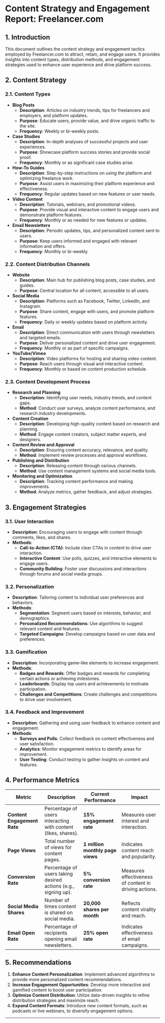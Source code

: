 # **Content Strategy and Engagement Report: Freelancer.com**

## **1. Introduction**
This document outlines the content strategy and engagement tactics employed by Freelancer.com to attract, retain, and engage users. It provides insights into content types, distribution methods, and engagement strategies used to enhance user experience and drive platform success.

## **2. Content Strategy**

### **2.1. Content Types**
- **Blog Posts**
  - **Description**: Articles on industry trends, tips for freelancers and employers, and platform updates.
  - **Purpose**: Educate users, provide value, and drive organic traffic to the site.
  - **Frequency**: Weekly or bi-weekly posts.
- **Case Studies**
  - **Description**: In-depth analyses of successful projects and user experiences.
  - **Purpose**: Showcase platform success stories and provide social proof.
  - **Frequency**: Monthly or as significant case studies arise.
- **How-To Guides**
  - **Description**: Step-by-step instructions on using the platform and optimizing freelance work.
  - **Purpose**: Assist users in maximizing their platform experience and effectiveness.
  - **Frequency**: Regular updates based on new features or user needs.
- **Video Content**
  - **Description**: Tutorials, webinars, and promotional videos.
  - **Purpose**: Provide visual and interactive content to engage users and demonstrate platform features.
  - **Frequency**: Monthly or as needed for new features or updates.
- **Email Newsletters**
  - **Description**: Periodic updates, tips, and personalized content sent to users.
  - **Purpose**: Keep users informed and engaged with relevant information and offers.
  - **Frequency**: Monthly or bi-weekly.

### **2.2. Content Distribution Channels**
- **Website**
  - **Description**: Main hub for publishing blog posts, case studies, and guides.
  - **Purpose**: Central location for all content, accessible to all users.
- **Social Media**
  - **Description**: Platforms such as Facebook, Twitter, LinkedIn, and Instagram.
  - **Purpose**: Share content, engage with users, and promote platform features.
  - **Frequency**: Daily or weekly updates based on platform activity.
- **Email**
  - **Description**: Direct communication with users through newsletters and targeted emails.
  - **Purpose**: Deliver personalized content and drive user engagement.
  - **Frequency**: Monthly or as part of specific campaigns.
- **YouTube/Vimeo**
  - **Description**: Video platforms for hosting and sharing video content.
  - **Purpose**: Reach users through visual and interactive content.
  - **Frequency**: Monthly or based on content production schedule.

### **2.3. Content Development Process**
- **Research and Planning**
  - **Description**: Identifying user needs, industry trends, and content gaps.
  - **Method**: Conduct user surveys, analyze content performance, and research industry developments.
- **Content Creation**
  - **Description**: Developing high-quality content based on research and planning.
  - **Method**: Engage content creators, subject matter experts, and designers.
- **Content Review and Approval**
  - **Description**: Ensuring content accuracy, relevance, and quality.
  - **Method**: Implement review processes and approval workflows.
- **Publishing and Distribution**
  - **Description**: Releasing content through various channels.
  - **Method**: Use content management systems and social media tools.
- **Monitoring and Optimization**
  - **Description**: Tracking content performance and making improvements.
  - **Method**: Analyze metrics, gather feedback, and adjust strategies.

## **3. Engagement Strategies**

### **3.1. User Interaction**
- **Description**: Encouraging users to engage with content through comments, likes, and shares.
- **Methods**:
  - **Call-to-Action (CTA)**: Include clear CTAs in content to drive user interaction.
  - **Interactive Content**: Use polls, quizzes, and interactive elements to engage users.
  - **Community Building**: Foster user discussions and interactions through forums and social media groups.

### **3.2. Personalization**
- **Description**: Tailoring content to individual user preferences and behaviors.
- **Methods**:
  - **Segmentation**: Segment users based on interests, behavior, and demographics.
  - **Personalized Recommendations**: Use algorithms to suggest relevant content and features.
  - **Targeted Campaigns**: Develop campaigns based on user data and preferences.

### **3.3. Gamification**
- **Description**: Incorporating game-like elements to increase engagement.
- **Methods**:
  - **Badges and Rewards**: Offer badges and rewards for completing certain actions or achieving milestones.
  - **Leaderboards**: Display top users and achievements to motivate participation.
  - **Challenges and Competitions**: Create challenges and competitions to drive user involvement.

### **3.4. Feedback and Improvement**
- **Description**: Gathering and using user feedback to enhance content and engagement.
- **Methods**:
  - **Surveys and Polls**: Collect feedback on content effectiveness and user satisfaction.
  - **Analytics**: Monitor engagement metrics to identify areas for improvement.
  - **User Testing**: Conduct testing to gather insights on content and features.

## **4. Performance Metrics**

| **Metric**                  | **Description**                                              | **Current Performance**               | **Impact**                           |
|-----------------------------|--------------------------------------------------------------|--------------------------------------|--------------------------------------|
| **Content Engagement Rate** | Percentage of users interacting with content (likes, shares). | **15% engagement rate**              | Measures user interest and interaction. |
| **Page Views**              | Total number of views for content pages.                    | **1 million monthly page views**     | Indicates content reach and popularity. |
| **Conversion Rate**         | Percentage of users taking desired actions (e.g., signing up). | **5% conversion rate**               | Measures effectiveness of content in driving actions. |
| **Social Media Shares**     | Number of times content is shared on social media.           | **20,000 shares per month**          | Reflects content virality and reach.   |
| **Email Open Rate**         | Percentage of recipients opening email newsletters.          | **25% open rate**                    | Indicates effectiveness of email campaigns. |

## **5. Recommendations**

1. **Enhance Content Personalization**: Implement advanced algorithms to provide more personalized content recommendations.
2. **Increase Engagement Opportunities**: Develop more interactive and gamified content to boost user participation.
3. **Optimize Content Distribution**: Utilize data-driven insights to refine distribution strategies and maximize reach.
4. **Expand Content Formats**: Introduce new content formats, such as podcasts or live webinars, to diversify engagement options.

---
